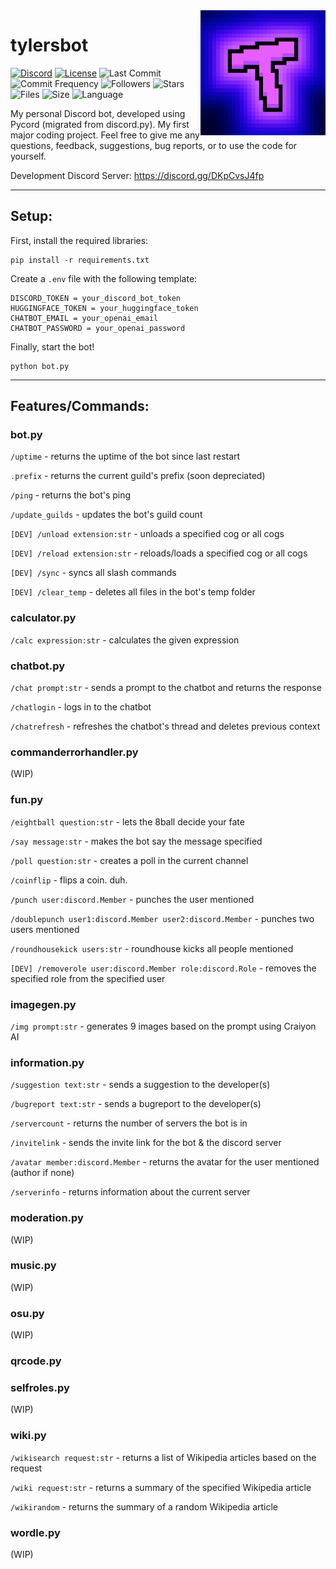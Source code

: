 <img align="right" src="https://raw.githubusercontent.com/tylersfoot/tylersbot/main/assets/icon.png" height="200" width="200">

# tylersbot

[![Discord](https://discordapp.com/api/guilds/962179884627669062/widget.png)](https://discord.gg/DKpCvsJ4fp)
[![License](https://img.shields.io/github/license/tylersfoot/tylersbot)](LICENSE)
![Last Commit](https://img.shields.io/github/last-commit/tylersfoot/tylersbot)
![Commit Frequency](https://img.shields.io/github/commit-activity/y/tylersfoot/tylersbot)
![Followers](https://img.shields.io/github/followers/tylersfoot)
![Stars](https://img.shields.io/github/stars/tylersfoot/tylersbot)
![Files](https://img.shields.io/github/directory-file-count/tylersfoot/tylersbot)
![Size](https://img.shields.io/github/repo-size/tylersfoot/tylersbot)
![Language](https://img.shields.io/github/languages/top/tylersfoot/tylersbot)

My personal Discord bot, developed using Pycord (migrated from discord.py). My first major coding project. Feel free to give me any questions, feedback, suggestions, bug reports, or to use the code for yourself.

Development Discord Server: https://discord.gg/DKpCvsJ4fp

---

## Setup:

First, install the required libraries:

```
pip install -r requirements.txt
```

Create a `.env` file with the following template:

```
DISCORD_TOKEN = your_discord_bot_token
HUGGINGFACE_TOKEN = your_huggingface_token
CHATBOT_EMAIL = your_openai_email
CHATBOT_PASSWORD = your_openai_password
```

Finally, start the bot!

```
python bot.py
```

---

## Features/Commands:
### bot.py
`/uptime` - returns the uptime of the bot since last restart

`.prefix` - returns the current guild's prefix (soon depreciated)

`/ping` - returns the bot's ping

`/update_guilds` - updates the bot's guild count

`[DEV] /unload extension:str` - unloads a specified cog or all cogs

`[DEV] /reload extension:str` - reloads/loads a specified cog or all cogs

`[DEV] /sync` - syncs all slash commands

`[DEV] /clear_temp` - deletes all files in the bot's temp folder

### calculator.py
`/calc expression:str` - calculates the given expression

### chatbot.py
`/chat prompt:str` - sends a prompt to the chatbot and returns the response

`/chatlogin` - logs in to the chatbot

`/chatrefresh` - refreshes the chatbot's thread and deletes previous context

### commanderrorhandler.py
(WIP)

### fun.py
`/eightball question:str` - lets the 8ball decide your fate

`/say message:str` - makes the bot say the message specified

`/poll question:str` - creates a poll in the current channel

`/coinflip` - flips a coin. duh.

`/punch user:discord.Member` - punches the user mentioned

`/doublepunch user1:discord.Member user2:discord.Member` - punches two users mentioned

`/roundhousekick users:str` - roundhouse kicks all people mentioned

`[DEV] /removerole user:discord.Member role:discord.Role` - removes the specified role from the specified user

### imagegen.py
`/img prompt:str` - generates 9 images based on the prompt using Craiyon AI

### information.py
`/suggestion text:str` - sends a suggestion to the developer(s)

`/bugreport text:str` - sends a bugreport to the developer(s)

`/servercount` - returns the number of servers the bot is in

`/invitelink` - sends the invite link for the bot & the discord server

`/avatar member:discord.Member` - returns the avatar for the user mentioned (author if none)

`/serverinfo` - returns information about the current server

### moderation.py
(WIP)

### music.py
(WIP)

### osu.py
(WIP)

### qrcode.py

### selfroles.py
(WIP)

### wiki.py
`/wikisearch request:str` - returns a list of Wikipedia articles based on the request

`/wiki request:str` - returns a summary of the specified Wikipedia article

`/wikirandom` - returns the summary of a random Wikipedia article

### wordle.py
(WIP)
